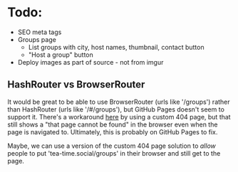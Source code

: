 # Todo:

- SEO meta tags
- Groups page
  - List groups with city, host names, thumbnail, contact button
  - "Host a group" button
- Deploy images as part of source - not from imgur

## HashRouter vs BrowserRouter

It would be great to be able to use BrowserRouter (urls like '/groups') rather than HashRouter (urls like '/#/groups'), but GitHub Pages doesn't seem to support it. There's a workaround [here](https://github.com/rafgraph/spa-github-pages) by using a custom 404 page, but that still shows a "that page cannot be found" in the browser even when the page is navigated to. Ultimately, this is probably on GitHub Pages to fix.

Maybe, we can use a version of the custom 404 page solution to *allow* people to put 'tea-time.social/groups' in their browser and still get to the page.